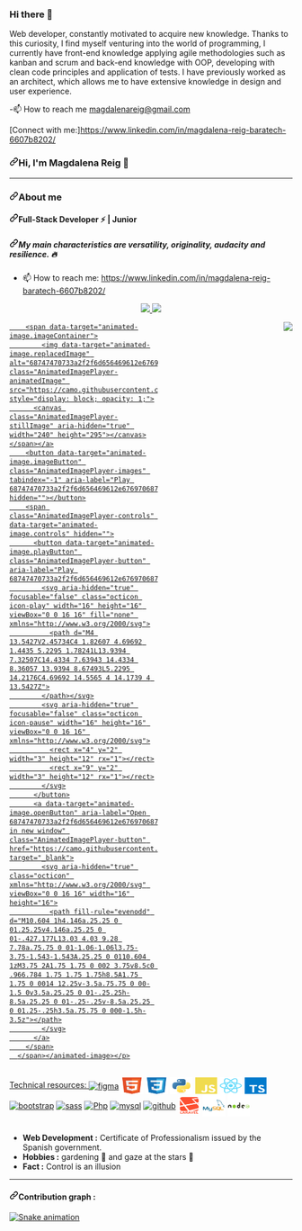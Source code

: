 ### Hi there 👋
Web developer, constantly motivated to acquire new knowledge. Thanks to this curiosity, I find myself venturing into the world of programming, I currently have front-end knowledge applying agile methodologies such as kanban and scrum and back-end knowledge with OOP, developing with clean code principles and application of tests. I have previously worked as an architect, which allows me to have extensive knowledge in design and user experience.

-📫 How to reach me magdalenareig@gmail.com

[Connect with me:]https://www.linkedin.com/in/magdalena-reig-baratech-6607b8202/



<article class="markdown-body entry-content container-lg f5" itemprop="text"><h3 dir="auto"><a id="user-content-hi-im-isabel-castro-" class="anchor" aria-hidden="true" href="#hi-im-magdalena-reig-"><svg class="octicon octicon-link" viewBox="0 0 16 16" version="1.1" width="16" height="16" aria-hidden="true"><path fill-rule="evenodd" d="M7.775 3.275a.75.75 0 001.06 1.06l1.25-1.25a2 2 0 112.83 2.83l-2.5 2.5a2 2 0 01-2.83 0 .75.75 0 00-1.06 1.06 3.5 3.5 0 004.95 0l2.5-2.5a3.5 3.5 0 00-4.95-4.95l-1.25 1.25zm-4.69 9.64a2 2 0 010-2.83l2.5-2.5a2 2 0 012.83 0 .75.75 0 001.06-1.06 3.5 3.5 0 00-4.95 0l-2.5 2.5a3.5 3.5 0 004.95 4.95l1.25-1.25a.75.75 0 00-1.06-1.06l-1.25 1.25a2 2 0 01-2.83 0z"></path></svg></a>Hi, I'm Magdalena Reig <g-emoji class="g-emoji" alias="wave" fallback-src="https://github.githubassets.com/images/icons/emoji/unicode/1f44b.png">👋</g-emoji></h3>
<hr>
<h3 dir="auto"><a id="user-content-about-me" class="anchor" aria-hidden="true" href="#about-me"><svg class="octicon octicon-link" viewBox="0 0 16 16" version="1.1" width="16" height="16" aria-hidden="true"><path fill-rule="evenodd" d="M7.775 3.275a.75.75 0 001.06 1.06l1.25-1.25a2 2 0 112.83 2.83l-2.5 2.5a2 2 0 01-2.83 0 .75.75 0 00-1.06 1.06 3.5 3.5 0 004.95 0l2.5-2.5a3.5 3.5 0 00-4.95-4.95l-1.25 1.25zm-4.69 9.64a2 2 0 010-2.83l2.5-2.5a2 2 0 012.83 0 .75.75 0 001.06-1.06 3.5 3.5 0 00-4.95 0l-2.5 2.5a3.5 3.5 0 004.95 4.95l1.25-1.25a.75.75 0 00-1.06-1.06l-1.25 1.25a2 2 0 01-2.83 0z"></path></svg></a>About me</h3>
<h4 dir="auto"><a id="user-content-full-stack-developer-zap--junior" class="anchor" aria-hidden="true" href="#full-stack-developer-zap--junior"><svg class="octicon octicon-link" viewBox="0 0 16 16" version="1.1" width="16" height="16" aria-hidden="true"><path fill-rule="evenodd" d="M7.775 3.275a.75.75 0 001.06 1.06l1.25-1.25a2 2 0 112.83 2.83l-2.5 2.5a2 2 0 01-2.83 0 .75.75 0 00-1.06 1.06 3.5 3.5 0 004.95 0l2.5-2.5a3.5 3.5 0 00-4.95-4.95l-1.25 1.25zm-4.69 9.64a2 2 0 010-2.83l2.5-2.5a2 2 0 012.83 0 .75.75 0 001.06-1.06 3.5 3.5 0 00-4.95 0l-2.5 2.5a3.5 3.5 0 004.95 4.95l1.25-1.25a.75.75 0 00-1.06-1.06l-1.25 1.25a2 2 0 01-2.83 0z"></path></svg></a>Full-Stack Developer <g-emoji class="g-emoji" alias="zap" fallback-src="https://github.githubassets.com/images/icons/emoji/unicode/26a1.png">⚡</g-emoji> | Junior</h4>
<h5 dir="auto"><a id="user-content-my-main-characteristics-are-versatility-originality-audacity-and-resilience-fire" class="anchor" aria-hidden="true" href="#my-main-characteristics-are-versatility-originality-audacity-and-resilience-fire"><svg class="octicon octicon-link" viewBox="0 0 16 16" version="1.1" width="16" height="16" aria-hidden="true"><path fill-rule="evenodd" d="M7.775 3.275a.75.75 0 001.06 1.06l1.25-1.25a2 2 0 112.83 2.83l-2.5 2.5a2 2 0 01-2.83 0 .75.75 0 00-1.06 1.06 3.5 3.5 0 004.95 0l2.5-2.5a3.5 3.5 0 00-4.95-4.95l-1.25 1.25zm-4.69 9.64a2 2 0 010-2.83l2.5-2.5a2 2 0 012.83 0 .75.75 0 001.06-1.06 3.5 3.5 0 00-4.95 0l-2.5 2.5a3.5 3.5 0 004.95 4.95l1.25-1.25a.75.75 0 00-1.06-1.06l-1.25 1.25a2 2 0 01-2.83 0z"></path></svg></a>My main characteristics are versatility, originality, audacity and resilience. <g-emoji class="g-emoji" alias="fire" fallback-src="https://github.githubassets.com/images/icons/emoji/unicode/1f525.png">🔥</g-emoji></h5>
<ul dir="auto">
<li><g-emoji class="g-emoji" alias="mailbox" fallback-src="https://github.githubassets.com/images/icons/emoji/unicode/1f4eb.png">📫</g-emoji> How to reach me: <a href="https://www.linkedin.com/in/isabel-santos-castro-/" rel="nofollow">https://www.linkedin.com/in/magdalena-reig-baratech-6607b8202/</a></li>
</ul>
<div align="center" dir="auto">
  <a href="https://github.com/Behbiz">
  <img height="180em" src="https://camo.githubusercontent.com/ebe2af129919b5ef1f0ed6120a338ae68f6a761f832b22f1299289b229e13e59/68747470733a2f2f6769746875622d726561646d652d73746174732e76657263656c2e6170702f6170693f757365726e616d653d42656862697a2673686f775f69636f6e733d74727565267468656d653d64726163756c6126696e636c7564655f616c6c5f636f6d6d6974733d7472756526636f756e745f707269766174653d74727565" data-canonical-src="https://github-readme-stats.vercel.app/api?username=Behbiz&amp;show_icons=true&amp;theme=dracula&amp;include_all_commits=true&amp;count_private=true" style="max-width: 100%;">
  <img height="180em" src="https://camo.githubusercontent.com/c3710dfc5726cbb61b07e80df79650eeaffa4113f5a129170de1e8fb294de6c6/68747470733a2f2f6769746875622d726561646d652d73746174732e76657263656c2e6170702f6170692f746f702d6c616e67732f3f757365726e616d653d42656862697a266c61796f75743d636f6d70616374266c616e67735f636f756e743d3136267468656d653d64726163756c6126696e636c7564655f616c6c5f636f6d6d6974733d74727565636f756e745f707269766174653d74727565" data-canonical-src="https://github-readme-stats.vercel.app/api/top-langs/?username=Behbiz&amp;layout=compact&amp;langs_count=16&amp;theme=dracula&amp;include_all_commits=truecount_private=true" style="max-width: 100%;">
</a></div>
<p dir="auto"><animated-image data-catalyst="" style="float: right; width: 240px;"><a target="_blank" rel="noopener noreferrer nofollow" href="https://camo.githubusercontent.com/92366f0dd7da9e6314a00fe77b48706c3aaa4916de7f82250aecaf3194a696d9/68747470733a2f2f6d656469612e67697068792e636f6d2f6d656469612f72716439523379614479313661386b4443312f67697068792e676966" data-target="animated-image.originalLink"><img src="https://camo.githubusercontent.com/92366f0dd7da9e6314a00fe77b48706c3aaa4916de7f82250aecaf3194a696d9/68747470733a2f2f6d656469612e67697068792e636f6d2f6d656469612f72716439523379614479313661386b4443312f67697068792e676966" align="right" data-canonical-src="https://media.giphy.com/media/rqd9R3yaDy16a8kDC1/giphy.gif" style="max-width: 100%; display: inline-block;" data-target="animated-image.originalImage"></a>
      <span class="AnimatedImagePlayer" data-target="animated-image.player" hidden="">
        <a data-target="animated-image.replacedLink" class="AnimatedImagePlayer-images" href="https://camo.githubusercontent.com/92366f0dd7da9e6314a00fe77b48706c3aaa4916de7f82250aecaf3194a696d9/68747470733a2f2f6d656469612e67697068792e636f6d2f6d656469612f72716439523379614479313661386b4443312f67697068792e676966" target="_blank">
          
        <span data-target="animated-image.imageContainer">
            <img data-target="animated-image.replacedImage" alt="68747470733a2f2f6d656469612e67697068792e636f6d2f6d656469612f72716439523379614479313661386b4443312f67697068792e676966" class="AnimatedImagePlayer-animatedImage" src="https://camo.githubusercontent.com/92366f0dd7da9e6314a00fe77b48706c3aaa4916de7f82250aecaf3194a696d9/68747470733a2f2f6d656469612e67697068792e636f6d2f6d656469612f72716439523379614479313661386b4443312f67697068792e676966" style="display: block; opacity: 1;">
          <canvas class="AnimatedImagePlayer-stillImage" aria-hidden="true" width="240" height="295"></canvas></span></a>
        <button data-target="animated-image.imageButton" class="AnimatedImagePlayer-images" tabindex="-1" aria-label="Play 68747470733a2f2f6d656469612e67697068792e636f6d2f6d656469612f72716439523379614479313661386b4443312f67697068792e676966" hidden=""></button>
        <span class="AnimatedImagePlayer-controls" data-target="animated-image.controls" hidden="">
          <button data-target="animated-image.playButton" class="AnimatedImagePlayer-button" aria-label="Play 68747470733a2f2f6d656469612e67697068792e636f6d2f6d656469612f72716439523379614479313661386b4443312f67697068792e676966">
            <svg aria-hidden="true" focusable="false" class="octicon icon-play" width="16" height="16" viewBox="0 0 16 16" fill="none" xmlns="http://www.w3.org/2000/svg">
              <path d="M4 13.5427V2.45734C4 1.82607 4.69692 1.4435 5.2295 1.78241L13.9394 7.32507C14.4334 7.63943 14.4334 8.36057 13.9394 8.67493L5.2295 14.2176C4.69692 14.5565 4 14.1739 4 13.5427Z">
            </path></svg>
            <svg aria-hidden="true" focusable="false" class="octicon icon-pause" width="16" height="16" viewBox="0 0 16 16" xmlns="http://www.w3.org/2000/svg">
              <rect x="4" y="2" width="3" height="12" rx="1"></rect>
              <rect x="9" y="2" width="3" height="12" rx="1"></rect>
            </svg>
          </button>
          <a data-target="animated-image.openButton" aria-label="Open 68747470733a2f2f6d656469612e67697068792e636f6d2f6d656469612f72716439523379614479313661386b4443312f67697068792e676966 in new window" class="AnimatedImagePlayer-button" href="https://camo.githubusercontent.com/92366f0dd7da9e6314a00fe77b48706c3aaa4916de7f82250aecaf3194a696d9/68747470733a2f2f6d656469612e67697068792e636f6d2f6d656469612f72716439523379614479313661386b4443312f67697068792e676966" target="_blank">
            <svg aria-hidden="true" class="octicon" xmlns="http://www.w3.org/2000/svg" viewBox="0 0 16 16" width="16" height="16">
              <path fill-rule="evenodd" d="M10.604 1h4.146a.25.25 0 01.25.25v4.146a.25.25 0 01-.427.177L13.03 4.03 9.28 7.78a.75.75 0 01-1.06-1.06l3.75-3.75-1.543-1.543A.25.25 0 0110.604 1zM3.75 2A1.75 1.75 0 002 3.75v8.5c0 .966.784 1.75 1.75 1.75h8.5A1.75 1.75 0 0014 12.25v-3.5a.75.75 0 00-1.5 0v3.5a.25.25 0 01-.25.25h-8.5a.25.25 0 01-.25-.25v-8.5a.25.25 0 01.25-.25h3.5a.75.75 0 000-1.5h-3.5z"></path>
            </svg>
          </a>
        </span>
      </span></animated-image></p>
 <div dir="auto"><br>
  Technical resources:
  <a target="_blank" rel="noopener noreferrer nofollow" href="https://user-images.githubusercontent.com/104316263/211383383-6f553cfd-3f3b-4c49-83aa-f200dbb4d3ed.png"><img align="center" alt="figma" height="30" width="40" src="https://user-images.githubusercontent.com/104316263/211383383-6f553cfd-3f3b-4c49-83aa-f200dbb4d3ed.png" style="max-width: 100%;"></a>
  <a target="_blank" rel="noopener noreferrer nofollow" href="https://raw.githubusercontent.com/devicons/devicon/master/icons/html5/html5-original.svg"><img align="center" alt="HTML" height="30" width="40" src="https://raw.githubusercontent.com/devicons/devicon/master/icons/html5/html5-original.svg" style="max-width: 100%;"></a>
  <a target="_blank" rel="noopener noreferrer nofollow" href="https://raw.githubusercontent.com/devicons/devicon/master/icons/css3/css3-original.svg"><img align="center" alt="CSS" height="30" width="40" src="https://raw.githubusercontent.com/devicons/devicon/master/icons/css3/css3-original.svg" style="max-width: 100%;"></a>
  <a target="_blank" rel="noopener noreferrer nofollow" href="https://raw.githubusercontent.com/devicons/devicon/master/icons/python/python-original.svg"><img align="center" alt="Python" height="30" width="40" src="https://raw.githubusercontent.com/devicons/devicon/master/icons/python/python-original.svg" style="max-width: 100%;"></a>
  <a target="_blank" rel="noopener noreferrer nofollow" href="https://raw.githubusercontent.com/devicons/devicon/master/icons/javascript/javascript-plain.svg"><img align="center" alt="Js" height="30" width="40" src="https://raw.githubusercontent.com/devicons/devicon/master/icons/javascript/javascript-plain.svg" style="max-width: 100%;"></a>
  <a target="_blank" rel="noopener noreferrer nofollow" href="https://raw.githubusercontent.com/devicons/devicon/master/icons/react/react-original.svg"><img align="center" alt="React" height="30" width="40" src="https://raw.githubusercontent.com/devicons/devicon/master/icons/react/react-original.svg" style="max-width: 100%;"></a>
  <a target="_blank" rel="noopener noreferrer nofollow" href="https://raw.githubusercontent.com/devicons/devicon/master/icons/typescript/typescript-plain.svg"><img align="center" alt="Ts" height="30" width="40" src="https://raw.githubusercontent.com/devicons/devicon/master/icons/typescript/typescript-plain.svg" style="max-width: 100%;"></a> 
  <a target="_blank" rel="noopener noreferrer nofollow" href="https://user-images.githubusercontent.com/104316263/211382094-f8a45e06-0a54-485f-a359-330a1a9f3717.png"><img align="center" alt="bootstrap" height="30" width="40" src="https://user-images.githubusercontent.com/104316263/211382094-f8a45e06-0a54-485f-a359-330a1a9f3717.png" style="max-width: 100%;"></a>
  <a target="_blank" rel="noopener noreferrer nofollow" href="https://user-images.githubusercontent.com/104316263/211382253-5a97c30f-a062-4d3a-8725-46e0d280e171.png"><img align="center" alt="sass" height="30" width="40" src="https://user-images.githubusercontent.com/104316263/211382253-5a97c30f-a062-4d3a-8725-46e0d280e171.png" style="max-width: 100%;"></a>
  <a target="_blank" rel="noopener noreferrer nofollow" href="https://user-images.githubusercontent.com/104316263/211381448-a09ad170-a6bd-4168-bf97-674ad7507512.png"><img align="center" alt="Php" height="30" width="40" src="https://user-images.githubusercontent.com/104316263/211381448-a09ad170-a6bd-4168-bf97-674ad7507512.png" style="max-width: 100%;"></a>
  <a target="_blank" rel="noopener noreferrer nofollow" href="https://user-images.githubusercontent.com/104316263/211383264-c948febc-d97b-4979-8a1c-e8fe066b5f7c.png"><img align="center" alt="mysql" height="30" width="40" src="https://user-images.githubusercontent.com/104316263/211383264-c948febc-d97b-4979-8a1c-e8fe066b5f7c.png" style="max-width: 100%;"></a>
  <a target="_blank" rel="noopener noreferrer nofollow" href="https://user-images.githubusercontent.com/104316263/211384075-19b5ff1b-b99c-42c2-8829-4f68a193a762.png"><img align="center" alt="github" height="30" width="40" src="https://user-images.githubusercontent.com/104316263/211384075-19b5ff1b-b99c-42c2-8829-4f68a193a762.png" style="max-width: 100%;"></a>
  <a target="_blank" rel="noopener noreferrer nofollow" href="https://raw.githubusercontent.com/devicons/devicon/master/icons/laravel/laravel-plain-wordmark.svg"><img align="center" alt="laravel" height="30" width="40" src="https://raw.githubusercontent.com/devicons/devicon/master/icons/laravel/laravel-plain-wordmark.svg" style="max-width: 100%;"></a> 
   <a target="_blank" rel="noopener noreferrer nofollow" href="https://raw.githubusercontent.com/devicons/devicon/master/icons/mysql/mysql-original-wordmark.svg"><img align="center" alt="mysql" width="40" height="40" src="https://raw.githubusercontent.com/devicons/devicon/master/icons/mysql/mysql-original-wordmark.svg" style="max-width: 100%;"></a> 
   <a target="_blank" rel="noopener noreferrer nofollow" href="https://raw.githubusercontent.com/devicons/devicon/master/icons/nodejs/nodejs-original-wordmark.svg"><img align="center" alt="nodejs" width="40" height="40" src="https://raw.githubusercontent.com/devicons/devicon/master/icons/nodejs/nodejs-original-wordmark.svg" style="max-width: 100%;"></a> 
</div>
<h2 dir="auto"></h2>
<ul dir="auto">
<li><strong>Web Development :</strong> Certificate of Professionalism issued by the Spanish government.</li>
<li><strong>Hobbies :</strong> gardening <g-emoji class="g-emoji" alias="seedling" fallback-src="https://github.githubassets.com/images/icons/emoji/unicode/1f331.png">🌱</g-emoji> and gaze at the stars  <g-emoji class="g-emoji" alias="telescope" fallback-src="https://github.githubassets.com/images/icons/emoji/unicode/1f52d.png">🔭</g-emoji></li>
<li><strong>Fact :</strong> Control is an illusion</li>
</ul>
<hr>
<h4 dir="auto"><a id="user-content-contribution-graph-" class="anchor" aria-hidden="true" href="#contribution-graph-"><svg class="octicon octicon-link" viewBox="0 0 16 16" version="1.1" width="16" height="16" aria-hidden="true"><path fill-rule="evenodd" d="M7.775 3.275a.75.75 0 001.06 1.06l1.25-1.25a2 2 0 112.83 2.83l-2.5 2.5a2 2 0 01-2.83 0 .75.75 0 00-1.06 1.06 3.5 3.5 0 004.95 0l2.5-2.5a3.5 3.5 0 00-4.95-4.95l-1.25 1.25zm-4.69 9.64a2 2 0 010-2.83l2.5-2.5a2 2 0 012.83 0 .75.75 0 001.06-1.06 3.5 3.5 0 00-4.95 0l-2.5 2.5a3.5 3.5 0 004.95 4.95l1.25-1.25a.75.75 0 00-1.06-1.06l-1.25 1.25a2 2 0 01-2.83 0z"></path></svg></a>Contribution graph :</h4> 
<p dir="auto"><a target="_blank" rel="noopener noreferrer" href="https://github.com/Behbiz/Behbiz/blob/output/github-contribution-grid-snake.svg"><img src="https://github.com/Behbiz/Behbiz/raw/output/github-contribution-grid-snake.svg" alt="Snake animation" style="max-width: 100%;"></a></p>
</article>
